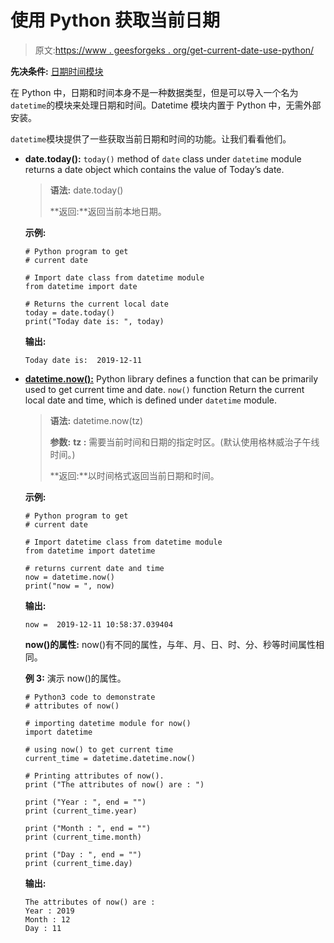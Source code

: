 # 使用 Python 获取当前日期

> 原文:[https://www . geesforgeks . org/get-current-date-use-python/](https://www.geeksforgeeks.org/get-current-date-using-python/)

**先决条件:** [日期时间模块](https://www.geeksforgeeks.org/python-datetime-module-with-examples/)

在 Python 中，日期和时间本身不是一种数据类型，但是可以导入一个名为`datetime`的模块来处理日期和时间。Datetime 模块内置于 Python 中，无需外部安装。

`datetime`模块提供了一些获取当前日期和时间的功能。让我们看看他们。

*   **date.today():** `today()` method of `date` class under `datetime` module returns a date object which contains the value of Today’s date.

    > **语法:** date.today()
    > 
    > **返回:**返回当前本地日期。

    **示例:**

    ```
    # Python program to get
    # current date

    # Import date class from datetime module
    from datetime import date

    # Returns the current local date
    today = date.today()
    print("Today date is: ", today)
    ```

    **输出:**

    ```
    Today date is:  2019-12-11

    ```

*   **[datetime.now():](https://www.geeksforgeeks.org/python-now-function/)** Python library defines a function that can be primarily used to get current time and date. `now()` function Return the current local date and time, which is defined under `datetime` module.

    > **语法:** datetime.now(tz)
    > 
    > **参数:**
    > **tz :** 需要当前时间和日期的指定时区。(默认使用格林威治子午线时间。)
    > 
    > **返回:**以时间格式返回当前日期和时间。

    **示例:**

    ```
    # Python program to get
    # current date

    # Import datetime class from datetime module
    from datetime import datetime

    # returns current date and time
    now = datetime.now()
    print("now = ", now)
    ```

    **输出:**

    ```
    now =  2019-12-11 10:58:37.039404

    ```

    **now()的属性:**
    now()有不同的属性，与年、月、日、时、分、秒等时间属性相同。

    **例 3:** 演示 now()的属性。

    ```
    # Python3 code to demonstrate 
    # attributes of now() 

    # importing datetime module for now() 
    import datetime 

    # using now() to get current time 
    current_time = datetime.datetime.now() 

    # Printing attributes of now(). 
    print ("The attributes of now() are : ") 

    print ("Year : ", end = "") 
    print (current_time.year) 

    print ("Month : ", end = "") 
    print (current_time.month) 

    print ("Day : ", end = "") 
    print (current_time.day) 
    ```

    **输出:**

    ```
    The attributes of now() are : 
    Year : 2019
    Month : 12
    Day : 11

    ```